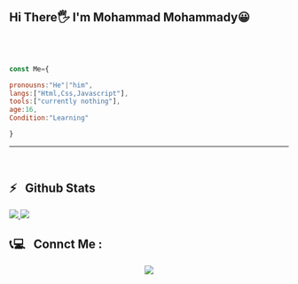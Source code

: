 <h2>Hi There🖐 I'm Mohammad Mohammady😀</h2>
<br><br>


  ~~~javascript
const Me={

pronousns:"He"|"him",
langs:["Html,Css,Javascript"],
tools:["currently nothing"],
age:16,
Condition:"Learning"

}
~~~
___

<br>


<h2>⚡️ &nbsp; Github Stats</h2>

<a href="#">
  <img src="https://github-readme-stats.vercel.app/api?username=Amom99100&show_icons=true&theme=radical" />
  <img src="https://github-readme-stats.vercel.app/api/top-langs/?username=Amom99100" />
</a>

<h2>📞💻 &nbsp; Connct Me : </h2>


<p align="center" >
  <a href="https://t.me/Mohammad99100">
    <img src="https://img.shields.io/badge/Telegram-@Mohammadd99100-blue?style=flat&logo=telegram" />
  </a>
</p>

<br />


